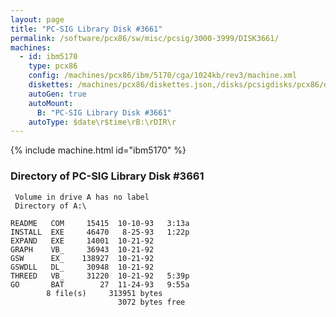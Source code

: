 ```yaml
---
layout: page
title: "PC-SIG Library Disk #3661"
permalink: /software/pcx86/sw/misc/pcsig/3000-3999/DISK3661/
machines:
  - id: ibm5170
    type: pcx86
    config: /machines/pcx86/ibm/5170/cga/1024kb/rev3/machine.xml
    diskettes: /machines/pcx86/diskettes.json,/disks/pcsigdisks/pcx86/diskettes.json
    autoGen: true
    autoMount:
      B: "PC-SIG Library Disk #3661"
    autoType: $date\r$time\rB:\rDIR\r
---
```


{% include machine.html id="ibm5170" %}

### Directory of PC-SIG Library Disk #3661

     Volume in drive A has no label
     Directory of A:\

    README   COM     15415  10-10-93   3:13a
    INSTALL  EXE     46470   8-25-93   1:22p
    EXPAND   EXE     14001  10-21-92
    GRAPH    VB_     36943  10-21-92
    GSW      EX_    138927  10-21-92
    GSWDLL   DL_     30948  10-21-92
    THREED   VB_     31220  10-21-92   5:39p
    GO       BAT        27  11-24-93   9:55a
            8 file(s)     313951 bytes
                            3072 bytes free
